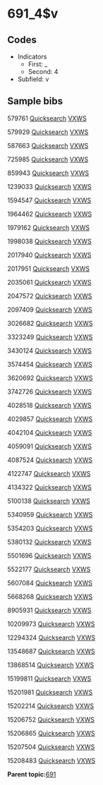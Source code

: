 # 691\_4$v

## Codes

-   Indicators
    -   First: \_
    -   Second: 4
-   Subfield: v

## Sample bibs

579761 [Quicksearch](https://search.library.yale.edu/catalog/579761) [VXWS](http://prodorbis.library.yale.edu:7014/vxws/GetHoldingsService?bibId=579761)

579929 [Quicksearch](https://search.library.yale.edu/catalog/579929) [VXWS](http://prodorbis.library.yale.edu:7014/vxws/GetHoldingsService?bibId=579929)

587663 [Quicksearch](https://search.library.yale.edu/catalog/587663) [VXWS](http://prodorbis.library.yale.edu:7014/vxws/GetHoldingsService?bibId=587663)

725985 [Quicksearch](https://search.library.yale.edu/catalog/725985) [VXWS](http://prodorbis.library.yale.edu:7014/vxws/GetHoldingsService?bibId=725985)

859943 [Quicksearch](https://search.library.yale.edu/catalog/859943) [VXWS](http://prodorbis.library.yale.edu:7014/vxws/GetHoldingsService?bibId=859943)

1239033 [Quicksearch](https://search.library.yale.edu/catalog/1239033) [VXWS](http://prodorbis.library.yale.edu:7014/vxws/GetHoldingsService?bibId=1239033)

1594547 [Quicksearch](https://search.library.yale.edu/catalog/1594547) [VXWS](http://prodorbis.library.yale.edu:7014/vxws/GetHoldingsService?bibId=1594547)

1964462 [Quicksearch](https://search.library.yale.edu/catalog/1964462) [VXWS](http://prodorbis.library.yale.edu:7014/vxws/GetHoldingsService?bibId=1964462)

1979162 [Quicksearch](https://search.library.yale.edu/catalog/1979162) [VXWS](http://prodorbis.library.yale.edu:7014/vxws/GetHoldingsService?bibId=1979162)

1998038 [Quicksearch](https://search.library.yale.edu/catalog/1998038) [VXWS](http://prodorbis.library.yale.edu:7014/vxws/GetHoldingsService?bibId=1998038)

2017940 [Quicksearch](https://search.library.yale.edu/catalog/2017940) [VXWS](http://prodorbis.library.yale.edu:7014/vxws/GetHoldingsService?bibId=2017940)

2017951 [Quicksearch](https://search.library.yale.edu/catalog/2017951) [VXWS](http://prodorbis.library.yale.edu:7014/vxws/GetHoldingsService?bibId=2017951)

2035061 [Quicksearch](https://search.library.yale.edu/catalog/2035061) [VXWS](http://prodorbis.library.yale.edu:7014/vxws/GetHoldingsService?bibId=2035061)

2047572 [Quicksearch](https://search.library.yale.edu/catalog/2047572) [VXWS](http://prodorbis.library.yale.edu:7014/vxws/GetHoldingsService?bibId=2047572)

2097409 [Quicksearch](https://search.library.yale.edu/catalog/2097409) [VXWS](http://prodorbis.library.yale.edu:7014/vxws/GetHoldingsService?bibId=2097409)

3026682 [Quicksearch](https://search.library.yale.edu/catalog/3026682) [VXWS](http://prodorbis.library.yale.edu:7014/vxws/GetHoldingsService?bibId=3026682)

3323249 [Quicksearch](https://search.library.yale.edu/catalog/3323249) [VXWS](http://prodorbis.library.yale.edu:7014/vxws/GetHoldingsService?bibId=3323249)

3430124 [Quicksearch](https://search.library.yale.edu/catalog/3430124) [VXWS](http://prodorbis.library.yale.edu:7014/vxws/GetHoldingsService?bibId=3430124)

3574454 [Quicksearch](https://search.library.yale.edu/catalog/3574454) [VXWS](http://prodorbis.library.yale.edu:7014/vxws/GetHoldingsService?bibId=3574454)

3620692 [Quicksearch](https://search.library.yale.edu/catalog/3620692) [VXWS](http://prodorbis.library.yale.edu:7014/vxws/GetHoldingsService?bibId=3620692)

3742726 [Quicksearch](https://search.library.yale.edu/catalog/3742726) [VXWS](http://prodorbis.library.yale.edu:7014/vxws/GetHoldingsService?bibId=3742726)

4028518 [Quicksearch](https://search.library.yale.edu/catalog/4028518) [VXWS](http://prodorbis.library.yale.edu:7014/vxws/GetHoldingsService?bibId=4028518)

4029857 [Quicksearch](https://search.library.yale.edu/catalog/4029857) [VXWS](http://prodorbis.library.yale.edu:7014/vxws/GetHoldingsService?bibId=4029857)

4042104 [Quicksearch](https://search.library.yale.edu/catalog/4042104) [VXWS](http://prodorbis.library.yale.edu:7014/vxws/GetHoldingsService?bibId=4042104)

4059091 [Quicksearch](https://search.library.yale.edu/catalog/4059091) [VXWS](http://prodorbis.library.yale.edu:7014/vxws/GetHoldingsService?bibId=4059091)

4087524 [Quicksearch](https://search.library.yale.edu/catalog/4087524) [VXWS](http://prodorbis.library.yale.edu:7014/vxws/GetHoldingsService?bibId=4087524)

4122747 [Quicksearch](https://search.library.yale.edu/catalog/4122747) [VXWS](http://prodorbis.library.yale.edu:7014/vxws/GetHoldingsService?bibId=4122747)

4134322 [Quicksearch](https://search.library.yale.edu/catalog/4134322) [VXWS](http://prodorbis.library.yale.edu:7014/vxws/GetHoldingsService?bibId=4134322)

5100138 [Quicksearch](https://search.library.yale.edu/catalog/5100138) [VXWS](http://prodorbis.library.yale.edu:7014/vxws/GetHoldingsService?bibId=5100138)

5340959 [Quicksearch](https://search.library.yale.edu/catalog/5340959) [VXWS](http://prodorbis.library.yale.edu:7014/vxws/GetHoldingsService?bibId=5340959)

5354203 [Quicksearch](https://search.library.yale.edu/catalog/5354203) [VXWS](http://prodorbis.library.yale.edu:7014/vxws/GetHoldingsService?bibId=5354203)

5380132 [Quicksearch](https://search.library.yale.edu/catalog/5380132) [VXWS](http://prodorbis.library.yale.edu:7014/vxws/GetHoldingsService?bibId=5380132)

5501696 [Quicksearch](https://search.library.yale.edu/catalog/5501696) [VXWS](http://prodorbis.library.yale.edu:7014/vxws/GetHoldingsService?bibId=5501696)

5522177 [Quicksearch](https://search.library.yale.edu/catalog/5522177) [VXWS](http://prodorbis.library.yale.edu:7014/vxws/GetHoldingsService?bibId=5522177)

5607084 [Quicksearch](https://search.library.yale.edu/catalog/5607084) [VXWS](http://prodorbis.library.yale.edu:7014/vxws/GetHoldingsService?bibId=5607084)

5668268 [Quicksearch](https://search.library.yale.edu/catalog/5668268) [VXWS](http://prodorbis.library.yale.edu:7014/vxws/GetHoldingsService?bibId=5668268)

8905931 [Quicksearch](https://search.library.yale.edu/catalog/8905931) [VXWS](http://prodorbis.library.yale.edu:7014/vxws/GetHoldingsService?bibId=8905931)

10209973 [Quicksearch](https://search.library.yale.edu/catalog/10209973) [VXWS](http://prodorbis.library.yale.edu:7014/vxws/GetHoldingsService?bibId=10209973)

12294324 [Quicksearch](https://search.library.yale.edu/catalog/12294324) [VXWS](http://prodorbis.library.yale.edu:7014/vxws/GetHoldingsService?bibId=12294324)

13548687 [Quicksearch](https://search.library.yale.edu/catalog/13548687) [VXWS](http://prodorbis.library.yale.edu:7014/vxws/GetHoldingsService?bibId=13548687)

13868514 [Quicksearch](https://search.library.yale.edu/catalog/13868514) [VXWS](http://prodorbis.library.yale.edu:7014/vxws/GetHoldingsService?bibId=13868514)

15199811 [Quicksearch](https://search.library.yale.edu/catalog/15199811) [VXWS](http://prodorbis.library.yale.edu:7014/vxws/GetHoldingsService?bibId=15199811)

15201981 [Quicksearch](https://search.library.yale.edu/catalog/15201981) [VXWS](http://prodorbis.library.yale.edu:7014/vxws/GetHoldingsService?bibId=15201981)

15202214 [Quicksearch](https://search.library.yale.edu/catalog/15202214) [VXWS](http://prodorbis.library.yale.edu:7014/vxws/GetHoldingsService?bibId=15202214)

15206752 [Quicksearch](https://search.library.yale.edu/catalog/15206752) [VXWS](http://prodorbis.library.yale.edu:7014/vxws/GetHoldingsService?bibId=15206752)

15206865 [Quicksearch](https://search.library.yale.edu/catalog/15206865) [VXWS](http://prodorbis.library.yale.edu:7014/vxws/GetHoldingsService?bibId=15206865)

15207504 [Quicksearch](https://search.library.yale.edu/catalog/15207504) [VXWS](http://prodorbis.library.yale.edu:7014/vxws/GetHoldingsService?bibId=15207504)

15208483 [Quicksearch](https://search.library.yale.edu/catalog/15208483) [VXWS](http://prodorbis.library.yale.edu:7014/vxws/GetHoldingsService?bibId=15208483)

**Parent topic:**[691](../../tags/691/691.md)

